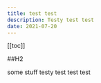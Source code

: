 ```yaml
---
title: test test
description: Testy test test
date: 2021-07-20
---
```

[[toc]]

##H2

some stuff testy test test test

